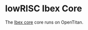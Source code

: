 lowRISC Ibex Core
=======================

The [Ibex core](https://github.com/lowRISC/ibex) core runs on OpenTitan.


